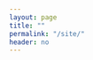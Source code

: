 ```yaml
---
layout: page
title: ""
permalink: "/site/"
header: no
---
```

<script src="../assets/js/jquery.js"></script>
<script src="https://npmcdn.com/csv2geojson@latest/csv2geojson.js"></script>
<script src="../assets/js/papaparse.min.js"></script>


<div class="results"></div>


<script type="text/javascript">

// parsing function
function getUrlVars() {
  var vars = {};
  var parts = window.location.href.replace(/[?&]+([^=&]+)=([^&]*)/gi, function(m,key,value) {
    vars[key] = value;
  });
  return vars;
}

// Using the jQuery library
var first = getUrlVars()["site"];

var mystring = "<img src='/images/overviews/" +  first + "_overview.png' width='250' height='250'/>"

$('.results').html(mystring);

</script>
	
	